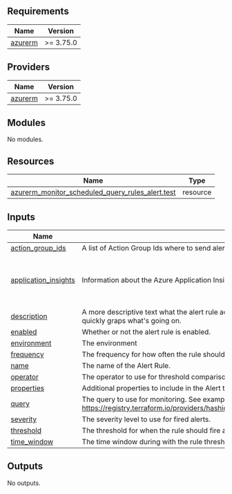 <!-- BEGIN_TF_DOCS -->
## Requirements

| Name | Version |
|------|---------|
| <a name="requirement_azurerm"></a> [azurerm](#requirement\_azurerm) | >= 3.75.0 |

## Providers

| Name | Version |
|------|---------|
| <a name="provider_azurerm"></a> [azurerm](#provider\_azurerm) | >= 3.75.0 |

## Modules

No modules.

## Resources

| Name | Type |
|------|------|
| [azurerm_monitor_scheduled_query_rules_alert.test](https://registry.terraform.io/providers/hashicorp/azurerm/latest/docs/resources/monitor_scheduled_query_rules_alert) | resource |

## Inputs

| Name | Description | Type | Default | Required |
|------|-------------|------|---------|:--------:|
| <a name="input_action_group_ids"></a> [action\_group\_ids](#input\_action\_group\_ids) | A list of Action Group Ids where to send alerts from this rule. | `list(string)` | n/a | yes |
| <a name="input_application_insights"></a> [application\_insights](#input\_application\_insights) | Information about the Azure Application Insights instance where to create the alert rule. | <pre>object({<br>    id                  = string<br>    location            = string<br>    resource_group_name = string<br>  })</pre> | n/a | yes |
| <a name="input_description"></a> [description](#input\_description) | A more descriptive text what the alert rule actually means. What you type here will greatly aid the Engineer On Call quickly graps what's going on. | `string` | n/a | yes |
| <a name="input_enabled"></a> [enabled](#input\_enabled) | Whether or not the alert rule is enabled. | `bool` | `true` | no |
| <a name="input_environment"></a> [environment](#input\_environment) | The environment | `string` | n/a | yes |
| <a name="input_frequency"></a> [frequency](#input\_frequency) | The frequency for how often the rule should be evaluated in minutes. | `number` | `5` | no |
| <a name="input_name"></a> [name](#input\_name) | The name of the Alert Rule. | `string` | n/a | yes |
| <a name="input_operator"></a> [operator](#input\_operator) | The operator to use for threshold comparison. | `string` | n/a | yes |
| <a name="input_properties"></a> [properties](#input\_properties) | Additional properties to include in the Alert to help identify what's going on. | `map(string)` | n/a | yes |
| <a name="input_query"></a> [query](#input\_query) | The query to use for monitoring. See examples here: https://registry.terraform.io/providers/hashicorp/azurerm/2.89.0/docs/resources/monitor_scheduled_query_rules_alert | `string` | n/a | yes |
| <a name="input_severity"></a> [severity](#input\_severity) | The severity level to use for fired alerts. | `number` | n/a | yes |
| <a name="input_threshold"></a> [threshold](#input\_threshold) | The threshold for when the rule should fire an alert. | `number` | `5` | no |
| <a name="input_time_window"></a> [time\_window](#input\_time\_window) | The time window during with the rule threshold will be checked. Must be greater than or equal to the frequency. | `number` | `10` | no |

## Outputs

No outputs.
<!-- END_TF_DOCS -->